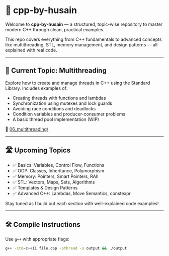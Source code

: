 # 📘 cpp-by-husain

Welcome to **cpp-by-husain** — a structured, topic-wise repository to master modern C++ through clean, practical examples.

This repo covers everything from C++ fundamentals to advanced concepts like multithreading, STL, memory management, and design patterns — all explained with real code.

---

## 🧵 Current Topic: Multithreading

Explore how to create and manage threads in C++ using the Standard Library. Includes examples of:
- Creating threads with functions and lambdas
- Synchronization using mutexes and lock guards
- Avoiding race conditions and deadlocks
- Condition variables and producer-consumer problems
- A basic thread pool implementation (WIP)

📁 [06_multithreading/](./06_multithreading)

---

## 🛣️ Upcoming Topics

- ✅ Basics: Variables, Control Flow, Functions
- ✅ OOP: Classes, Inheritance, Polymorphism
- ✅ Memory: Pointers, Smart Pointers, RAII
- ✅ STL: Vectors, Maps, Sets, Algorithms
- ✅ Templates & Design Patterns
- ✅ Advanced C++: Lambdas, Move Semantics, constexpr

Stay tuned as I build out each section with well-explained code examples!

---

## 🛠️ Compile Instructions

Use `g++` with appropriate flags:

```bash
g++ -std=c++11 file.cpp -pthread -o output && ./output
